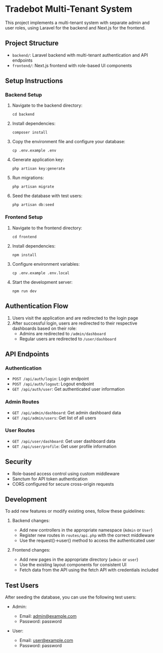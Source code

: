 # Tradebot Multi-Tenant System

This project implements a multi-tenant system with separate admin and user roles, using Laravel for the backend and Next.js for the frontend.

## Project Structure

- `backend/`: Laravel backend with multi-tenant authentication and API endpoints
- `frontend/`: Next.js frontend with role-based UI components

## Setup Instructions

### Backend Setup

1. Navigate to the backend directory:
   ```
   cd backend
   ```

2. Install dependencies:
   ```
   composer install
   ```

3. Copy the environment file and configure your database:
   ```
   cp .env.example .env
   ```

4. Generate application key:
   ```
   php artisan key:generate
   ```

5. Run migrations:
   ```
   php artisan migrate
   ```

6. Seed the database with test users:
   ```
   php artisan db:seed
   ```

### Frontend Setup

1. Navigate to the frontend directory:
   ```
   cd frontend
   ```

2. Install dependencies:
   ```
   npm install
   ```

3. Configure environment variables:
   ```
   cp .env.example .env.local
   ```

4. Start the development server:
   ```
   npm run dev
   ```

## Authentication Flow

1. Users visit the application and are redirected to the login page
2. After successful login, users are redirected to their respective dashboards based on their role:
   - Admins are redirected to `/admin/dashboard`
   - Regular users are redirected to `/user/dashboard`

## API Endpoints

### Authentication

- `POST /api/auth/login`: Login endpoint
- `POST /api/auth/logout`: Logout endpoint
- `GET /api/auth/user`: Get authenticated user information

### Admin Routes

- `GET /api/admin/dashboard`: Get admin dashboard data
- `GET /api/admin/users`: Get list of all users

### User Routes

- `GET /api/user/dashboard`: Get user dashboard data
- `GET /api/user/profile`: Get user profile information

## Security

- Role-based access control using custom middleware
- Sanctum for API token authentication
- CORS configured for secure cross-origin requests

## Development

To add new features or modify existing ones, follow these guidelines:

1. Backend changes:
   - Add new controllers in the appropriate namespace (`Admin` or `User`)
   - Register new routes in `routes/api.php` with the correct middleware
   - Use the request()->user() method to access the authenticated user

2. Frontend changes:
   - Add new pages in the appropriate directory (`admin` or `user`)
   - Use the existing layout components for consistent UI
   - Fetch data from the API using the fetch API with credentials included

## Test Users

After seeding the database, you can use the following test users:

- Admin:
  - Email: admin@example.com
  - Password: password

- User:
  - Email: user@example.com
  - Password: password
